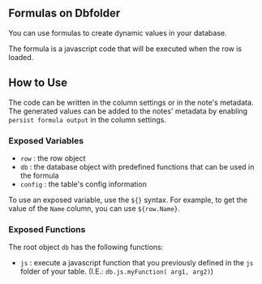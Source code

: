 ## Formulas on Dbfolder

You can use formulas to create dynamic values in your database. 

The formula is a javascript code that will be executed when the row is loaded.

## How to Use

The code can be written in the column settings or in the note's metadata. The generated values can be added to the notes' metadata by enabling `persist formula output` in the column settings.

### Exposed Variables

- `row` : the row object
- `db` : the database object with predefined functions that can be used in the formula
- `config` : the table's config information

To use an exposed variable, use the `${}` syntax. For example, to get the value of the `Name` column, you can use `${row.Name}`.

### Exposed Functions

The root object `db` has the following functions:

- `js` : execute a javascript function that you previously defined in the `js` folder of your table. (I.E.: `db.js.myFunction( arg1, arg2)`)

